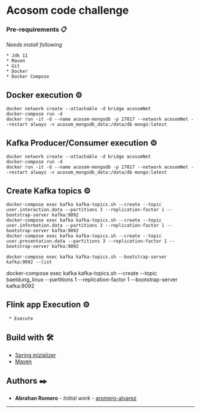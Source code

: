 # Acosom code challenge


### Pre-requirements 📋

_Needs install following_

```
* Jdk 11
* Maven 
* Git
* Docker
* Docker Compose
```
## Docker execution ⚙️

```
docker network create --attachable -d bridge acosomNet
docker-compose run -d
docker run -it -d --name acosom-mongodb -p 27017 --network acosomNet --restart always -v acosom_mongodb_data:/data/db mongo:latest
```

## Kafka Producer/Consumer execution ⚙️

```
docker network create --attachable -d bridge acosomNet
docker-compose run -d
docker run -it -d --name acosom-mongodb -p 27017 --network acosomNet --restart always -v acosom_mongodb_data:/data/db mongo:latest
```
## Create Kafka topics ⚙️

```
docker-compose exec kafka kafka-topics.sh --create --topic user.interaction.data --partitions 3 --replication-factor 1 --bootstrap-server kafka:9092
docker-compose exec kafka kafka-topics.sh --create --topic user.information.data --partitions 3 --replication-factor 1 --bootstrap-server kafka:9092
docker-compose exec kafka kafka-topics.sh --create --topic user.presentation.data --partitions 3 --replication-factor 1 --bootstrap-server kafka:9092

docker-compose exec kafka kafka-topics.sh --bootstrap-server kafka:9092 --list

```
docker-compose exec kafka kafka-topics.sh --create --topic baeldung_linux --partitions 1 --replication-factor 1 --bootstrap-server kafka:9092


## Flink app Execution ⚙️

```
 * Execute 
```

## Build with 🛠️


* [Spring inizializer](https://start.spring.io/)
* [Maven](https://maven.apache.org/)


## Authors ✒️

* **Abrahan Romero** - *Initial work* - [aromero-alvarez](https://github.com/aromero-alvarez)

---